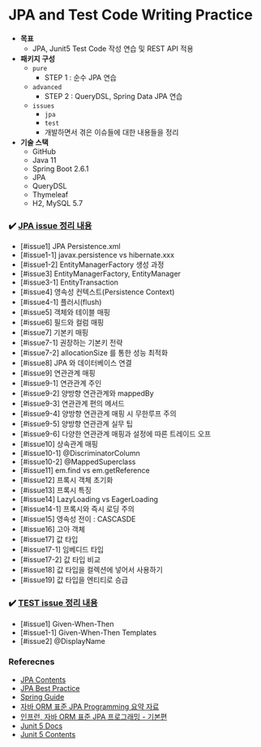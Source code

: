# JPA and Test Code Writing Practice

- __목표__
    - JPA, Junit5 Test Code 작성 연습 및 REST API 적용
- __패키지 구성__
    - `pure` 
        - STEP 1 : 순수 JPA 연습
    - `advanced`
        - STEP 2 : QueryDSL, Spring Data JPA 연습
    - `issues`
        - `jpa`
        - `test`
        - 개발하면서 겪은 이슈들에 대한 내용들을 정리
- __기술 스택__
    - GitHub
    - Java 11
    - Spring Boot 2.6.1
    - JPA
    - QueryDSL
    - Thymeleaf
    - H2, MySQL 5.7 

### ✔️ [JPA issue 정리 내용](https://github.com/BAEKJungHo/jtcwp/tree/master/issues/jpa)

- [#issue1] JPA Persistence.xml
- [#issue1-1] javax.persistence vs hibernate.xxx
- [#issue1-2] EntityManagerFactory 생성 과정
- [#issue3] EntityManagerFactory, EntityManager
- [#issue3-1] EntityTransaction
- [#issue4] 영속성 컨텍스트(Persistence Context)
- [#issue4-1] 플러시(flush)
- [#issue5] 객체와 테이블 매핑
- [#issue6] 필드와 컬럼 매핑
- [#issue7] 기본키 매핑
- [#issue7-1] 권장하는 기본키 전략
- [#issue7-2] allocationSize 를 통한 성능 최적화
- [#issue8] JPA 와 데이터베이스 연결
- [#issue9] 연관관계 매핑
- [#issue9-1] 연관관계 주인
- [#issue9-2] 양방향 연관관계와 mappedBy
- [#issue9-3] 연관관계 편의 메서드
- [#issue9-4] 양방향 연관관계 매핑 시 무한루프 주의
- [#issue9-5] 양방향 연관관계 실무 팁
- [#issue9-6] 다양한 연관관계 매핑과 설정에 따른 트레이드 오프
- [#issue10] 상속관계 매핑
- [#issue10-1] @DiscriminatorColumn
- [#issue10-2] @MappedSuperclass
- [#issue11] em.find vs em.getReference
- [#issue12] 프록시 객체 초기화
- [#issue13] 프록시 특징
- [#issue14] LazyLoading vs EagerLoading
- [#issue14-1] 프록시와 즉시 로딩 주의
- [#issue15] 영속성 전이 : CASCASDE
- [#issue16] 고아 객체
- [#issue17] 값 타입
- [#issue17-1] 임베디드 타입
- [#issue17-2] 값 타입 비교
- [#issue18] 값 타입을 컬렉션에 넣어서 사용하기
- [#issue19] 값 타입을 엔티티로 승급

### ✔️ [TEST issue 정리 내용](https://github.com/BAEKJungHo/jtcwp/tree/master/issues/test)

- [#issue1] Given-When-Then
- [#issue1-1] Given-When-Then Templates
- [#issue2] @DisplayName

### Referecnes

- [JPA Contents](https://github.com/BAEKJungHo/JPA)
- [JPA Best Practice](https://github.com/cheese10yun/spring-jpa-best-practices)
- [Spring Guide](https://github.com/cheese10yun/spring-guide)
- [자바 ORM 표준 JPA Programming 요약 자료](https://ultrakain.gitbooks.io/jpa/content/)
- [인프런, 자바 ORM 표준 JPA 프로그래밍 - 기본편](https://www.inflearn.com/course/ORM-JPA-Basic/dashboard)
- [Junit 5 Docs](https://junit.org/junit5/docs/current/user-guide/)
- [Junit 5 Contents](https://github.com/BAEKJungHo/test-code-in-java/blob/main/doc/JUnit5.md)
